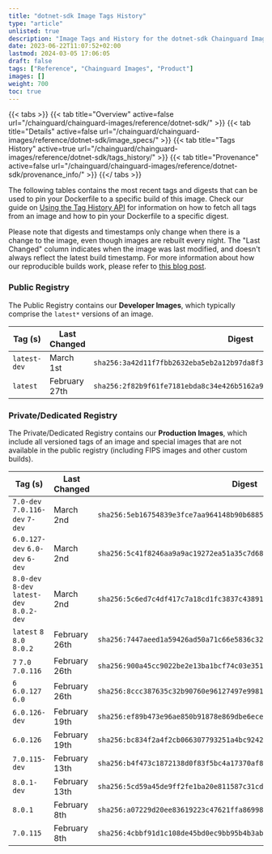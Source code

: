 ```yaml
---
title: "dotnet-sdk Image Tags History"
type: "article"
unlisted: true
description: "Image Tags and History for the dotnet-sdk Chainguard Image"
date: 2023-06-22T11:07:52+02:00
lastmod: 2024-03-05 17:06:05
draft: false
tags: ["Reference", "Chainguard Images", "Product"]
images: []
weight: 700
toc: true
---
```


{{< tabs >}}
{{< tab title="Overview" active=false url="/chainguard/chainguard-images/reference/dotnet-sdk/" >}}
{{< tab title="Details" active=false url="/chainguard/chainguard-images/reference/dotnet-sdk/image_specs/" >}}
{{< tab title="Tags History" active=true url="/chainguard/chainguard-images/reference/dotnet-sdk/tags_history/" >}}
{{< tab title="Provenance" active=false url="/chainguard/chainguard-images/reference/dotnet-sdk/provenance_info/" >}}
{{</ tabs >}}

The following tables contains the most recent tags and digests that can be used to pin your Dockerfile to a specific build of this image. Check our guide on [Using the Tag History API](/chainguard/chainguard-images/using-the-tag-history-api/) for information on how to fetch all tags from an image and how to pin your Dockerfile to a specific digest.

Please note that digests and timestamps only change when there is a change to the image, even though images are rebuilt every night. The "Last Changed" column indicates when the image was last modified, and doesn't always reflect the latest build timestamp. For more information about how our reproducible builds work, please refer to [this blog post](https://www.chainguard.dev/unchained/reproducing-chainguards-reproducible-image-builds).

### Public Registry
The Public Registry contains our **Developer Images**, which typically comprise the `latest*` versions of an image.

| Tag (s)       | Last Changed  | Digest                                                                    |
|---------------|---------------|---------------------------------------------------------------------------|
|  `latest-dev` | March 1st     | `sha256:3a42d11f7fbb2632eba5eb2a12b97da8f31d4b11d3ca728ae26cdb8191f18c2f` |
|  `latest`     | February 27th | `sha256:2f82b9f61fe7181ebda8c34e426b5162a9abfb5fe3d72c19042ba137cbbb1ebb` |


### Private/Dedicated Registry
The Private/Dedicated Registry contains our **Production Images**, which include all versioned tags of an image and special images that are not available in the public registry (including FIPS images and other custom builds).

| Tag (s)                                     | Last Changed  | Digest                                                                    |
|---------------------------------------------|---------------|---------------------------------------------------------------------------|
|  `7.0-dev` `7.0.116-dev` `7-dev`            | March 2nd     | `sha256:5eb16754839e3fce7aa964148b90b6885cc4e68232e9085196fe3819b7a05570` |
|  `6.0.127-dev` `6.0-dev` `6-dev`            | March 2nd     | `sha256:5c41f8246aa9a9ac19272ea51a35c7d6826850fb4d65b604257374ab432b9c09` |
|  `8.0-dev` `8-dev` `latest-dev` `8.0.2-dev` | March 2nd     | `sha256:5c6ed7c4df417c7a18cd1fc3837c438919939288b7543c5b52926269e391b027` |
|  `latest` `8` `8.0` `8.0.2`                 | February 26th | `sha256:7447aeed1a59426ad50a71c66e5836c32bc7ac06820a549036899c0bf04acbc6` |
|  `7` `7.0` `7.0.116`                        | February 26th | `sha256:900a45cc9022be2e13ba1bcf74c03e35105934d1e6c0adcaf61a39e2b5bb9cd6` |
|  `6` `6.0.127` `6.0`                        | February 26th | `sha256:8ccc387635c32b90760e96127497e9981f8f1bd95686e331a8c1a373dc9eadb7` |
|  `6.0.126-dev`                              | February 19th | `sha256:ef89b473e96ae850b91878e869dbe6ece299c1722980f21a7c73d443beef546d` |
|  `6.0.126`                                  | February 19th | `sha256:bc834f2a4f2cb066307793251a4bc9242a7a26d70eb46523ac8c29938bc6b1cd` |
|  `7.0.115-dev`                              | February 13th | `sha256:b4f473c1872138d0f83f5bc4a17370af8c22a5606488d3cc63f598eea4760876` |
|  `8.0.1-dev`                                | February 13th | `sha256:5cd59a45de9ff2fe1ba20e811587c31cd86e4742005343510d09a72c9cbbadb6` |
|  `8.0.1`                                    | February 8th  | `sha256:a07229d20ee83619223c47621ffa8699821e52567cd10b144a1f68454c326fb9` |
|  `7.0.115`                                  | February 8th  | `sha256:4cbbf91d1c108de45bd0ec9bb95b4b3ab9baa1c1d4cf888542a93001a86581c0` |


